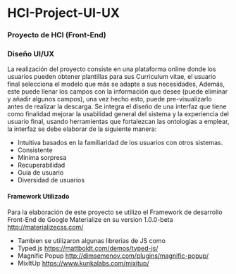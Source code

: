 # HCI-Project-UI-UX
### Proyecto de HCI (Front-End)

### Diseño UI/UX

La realización del proyecto consiste en una plataforma online donde los
usuarios pueden obtener plantillas para sus Curriculum vitae, el usuario final
selecciona el modelo que más se adapte a sus necesidades, Además, este puede
llenar los campos con la información que desee (puede eliminar y añadir algunos
campos), una vez hecho esto, puede pre-visualizarlo antes de realizar la descarga.
Se integra el diseño de una interfaz que tiene como finalidad mejorar la usabilidad
general del sistema y la experiencia del usuario final, usando herramientas que
fortalezcan las ontologías a emplear, la interfaz se debe elaborar de la siguiente
manera:

- Intuitiva basados en la familiaridad de los usuarios con otros sistemas.
- Consistente
- Mínima sorpresa
- Recuperabilidad
- Guía de usuario
- Diversidad de usuarios

#### Framework Utilizado
Para la elaboración de este proyecto se utilizo el Framework de desarrollo Front-End de Google Materialize en su version 1.0.0-beta
http://materializecss.com/
- Tambien se utilizaron algunas librerias de JS como 
- Typed.js https://mattboldt.com/demos/typed-js/
- Magnific Popup http://dimsemenov.com/plugins/magnific-popup/
- MixItUp https://www.kunkalabs.com/mixitup/



